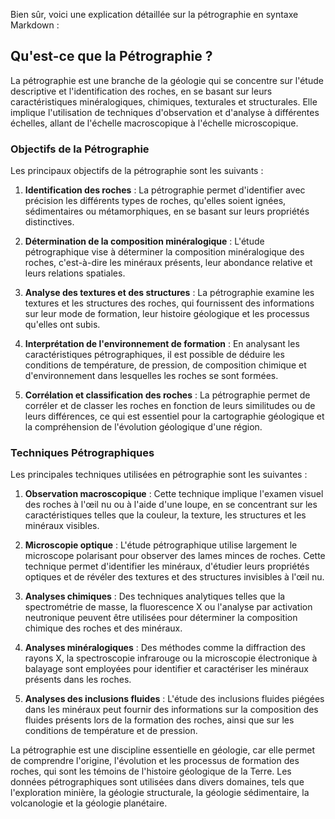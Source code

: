 Bien sûr, voici une explication détaillée sur la pétrographie en syntaxe Markdown :

## Qu'est-ce que la Pétrographie ?

La pétrographie est une branche de la géologie qui se concentre sur l'étude descriptive et l'identification des roches, en se basant sur leurs caractéristiques minéralogiques, chimiques, texturales et structurales. Elle implique l'utilisation de techniques d'observation et d'analyse à différentes échelles, allant de l'échelle macroscopique à l'échelle microscopique.

### Objectifs de la Pétrographie

Les principaux objectifs de la pétrographie sont les suivants :

1. **Identification des roches** : La pétrographie permet d'identifier avec précision les différents types de roches, qu'elles soient ignées, sédimentaires ou métamorphiques, en se basant sur leurs propriétés distinctives.

2. **Détermination de la composition minéralogique** : L'étude pétrographique vise à déterminer la composition minéralogique des roches, c'est-à-dire les minéraux présents, leur abondance relative et leurs relations spatiales.

3. **Analyse des textures et des structures** : La pétrographie examine les textures et les structures des roches, qui fournissent des informations sur leur mode de formation, leur histoire géologique et les processus qu'elles ont subis.

4. **Interprétation de l'environnement de formation** : En analysant les caractéristiques pétrographiques, il est possible de déduire les conditions de température, de pression, de composition chimique et d'environnement dans lesquelles les roches se sont formées.

5. **Corrélation et classification des roches** : La pétrographie permet de corréler et de classer les roches en fonction de leurs similitudes ou de leurs différences, ce qui est essentiel pour la cartographie géologique et la compréhension de l'évolution géologique d'une région.

### Techniques Pétrographiques

Les principales techniques utilisées en pétrographie sont les suivantes :

1. **Observation macroscopique** : Cette technique implique l'examen visuel des roches à l'œil nu ou à l'aide d'une loupe, en se concentrant sur les caractéristiques telles que la couleur, la texture, les structures et les minéraux visibles.

2. **Microscopie optique** : L'étude pétrographique utilise largement le microscope polarisant pour observer des lames minces de roches. Cette technique permet d'identifier les minéraux, d'étudier leurs propriétés optiques et de révéler des textures et des structures invisibles à l'œil nu.

3. **Analyses chimiques** : Des techniques analytiques telles que la spectrométrie de masse, la fluorescence X ou l'analyse par activation neutronique peuvent être utilisées pour déterminer la composition chimique des roches et des minéraux.

4. **Analyses minéralogiques** : Des méthodes comme la diffraction des rayons X, la spectroscopie infrarouge ou la microscopie électronique à balayage sont employées pour identifier et caractériser les minéraux présents dans les roches.

5. **Analyses des inclusions fluides** : L'étude des inclusions fluides piégées dans les minéraux peut fournir des informations sur la composition des fluides présents lors de la formation des roches, ainsi que sur les conditions de température et de pression.

La pétrographie est une discipline essentielle en géologie, car elle permet de comprendre l'origine, l'évolution et les processus de formation des roches, qui sont les témoins de l'histoire géologique de la Terre. Les données pétrographiques sont utilisées dans divers domaines, tels que l'exploration minière, la géologie structurale, la géologie sédimentaire, la volcanologie et la géologie planétaire.